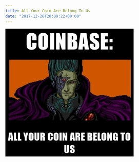 ```yaml
---
title: All Your Coin Are Belong To Us
date: "2017-12-26T20:09:22+00:00"
---
```


![everything is fine](coinbase-all-your-coin-are-belong-to-us.jpg)